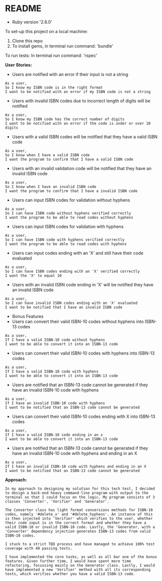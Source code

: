 # README


* Ruby version '2.6.0'


To set-up this project on a local machine:
1) Clone this repo
2) To install gems, in terminal run command:
   'bundle'


To run tests:
In terminal run command:
 'rspec'




**User Stories:**

* Users are notified with an error if their input is not a string

```
As a user,
So I know my ISBN code is in the right format
I want to be notified with an error if my ISBN code is not a string
```
* Users with invalid ISBN codes due to incorrect length of digits will be notified

```
As a user,
So I know my ISBN code has the correct number of digits
I want to be notified with an error if the code is under or over 10 digits
```

* Users with a valid ISBN codes will be notified that they have a valid ISBN code

```
As a user,
So I know when I have a valid ISBN code
I want the program to confirm that I have a valid ISBN code
```

* Users with an invalid validation code will be notified that they have an invalid ISBN code

```
As a user,
So I know when I have an invalid ISBN code
I want the program to confirm that I have a invalid ISBN code
```

* Users can input ISBN codes for validation without hyphens

```
As a user,
So I can have ISBN code without hyphens verified correctly
I want the program to be able to read codes without hyphens
```

* Users can input ISBN codes for validation with hyphens

```
As a user,
So I can have ISBN code with hyphens verified correctly
I want the program to be able to read codes with hyphens
```

* Users can input codes ending with an 'X' and still have their code evaluated

```
As a user,
So I can have ISBN codes ending with an 'X' verified correctly
I want the 'X' to equal 10
```

* Users with an invalid ISBN code ending in 'X' will be notified they have an invalid ISBN code
```
As a user,
So I can have invalid ISBN codes ending with an 'X' evaluated
I want to be notified that I have an invalid ISBN code
```

* Bonus Features
* Users can convert their valid ISBN-10 codes without hyphens into ISBN-13 codes
```
As a user,
If I have a valid ISBN-10 code without hyphens
I want to be able to convert it into an ISBN-13 code
```

* Users can convert their valid ISBN-10 codes with hyphens into ISBN-13 codes
```
As a user,
If I have a valid ISBN-10 code with hyphens
I want to be able to convert it into an ISBN-13 code
```

* Users are notified that an ISBN-13 code cannot be generated if they have an invalid ISBN-10 code with hyphens
```
As a user,
If I have an invalid ISBN-10 code with hyphens
I want to be notified that an ISBN-13 code cannot be generated
```

* Users can convert their valid ISBN-10 codes ending with X into ISBN-13 codes
```
As a user,
If I have a valid ISBN-10 code ending in an x
I want to be able to convert it into an ISBN-13 code
```

* Users are notified that an ISBN-13 code cannot be generated if they have an invalid ISBN-10 code with hyphens and ending in an X
```
As a user,
If I have an invalid ISBN-10 code with hyphens and ending in an X
I want to be notified that an ISBN-13 code cannot be generated
```

**Approach:**
```
In my approach to designing my solution for this tech test, I decided to design a back-end heavy command-line program with output to the terminal so that I could focus on the logic. My program consists of 3 classes 'Converter', 'Verifier' and 'Generator'.

The Converter class has light format conversions methods for ISBN-10 codes, namely '#delete_x' and '#delete_hyphens'. An instance of this is then injected into 'Verifier' which verifies to the user, whether their code input is in the correct format and whether they have a valid ISBN-10 or invalid ISBN-10 code. Lastly, the 'Generator, with a 'Converter' dependency injection generates ISBN-13 codes from valid ISBN-10 codes.

I stuck to a strict TDD process and have managed to achieve 100% test coverage with 40 passing tests.

I have implemented the core tasks, as well as all bar one of the bonus features. Given further time, I would have spent more time refactoring, focussing mainly on the Generator class. Lastly, I would have implemented a new 'Verifier' method with all its corresponding tests, which verifies whether you have a valid ISBN-13 code.


```

